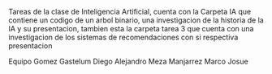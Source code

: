 Tareas de la clase de Inteligencia Artificial, cuenta con la Carpeta IA que contiene un codigo de un arbol binario, una investigacion de la historia de la IA y su presentacion, tambien esta la carpeta tarea 3 que cuenta con una investigacion de los sistemas de recomendaciones con si respectiva presentacion

Equipo
Gomez Gastelum Diego Alejandro
Meza Manjarrez Marco Josue
